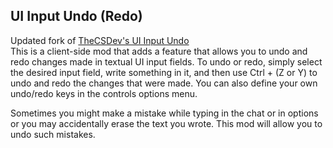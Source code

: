 ## UI Input Undo (Redo)
Updated fork of [TheCSDev's UI Input Undo](https://github.com/TheCSMods/mc-ui-input-undo)\
This is a client-side mod that adds a feature that allows you to undo and redo changes made in textual UI input fields. To undo or redo, simply select the desired input field, write something in it, and then use Ctrl + (Z or Y) to undo and redo the changes that were made. You can also define your own undo/redo keys in the controls options menu.

Sometimes you might make a mistake while typing in the chat or in options or you may accidentally erase the text you wrote. This mod will allow you to undo such mistakes.
